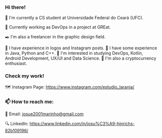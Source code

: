 ### Hi there!
🌱 I'm currently a CS student at Universidade Federal do Ceará (UFC).

🔭 Currently working as DevOps in a project at GREat.

✒️ I'm also a freelancer in the graphic design field.

📌 I have experience in logos and Instagram posts.
📌 I have some experience in Java, Python and C++.
📌 I'm interested in studying DevOps, Kotlin, Android Development, UX/UI and Data Science.
📌 I'm also a cryptocurrency enthusiast.


### Check my work!
🗺 Instagram Page: https://www.instagram.com/estudio_laranja/


### 📫 How to reach me:
📧 Email: josue2001marinho@gmail.com

🔍 LinkedIn: https://www.linkedin.com/in/josu%C3%A9-hinrichs-82b109196/

<!--
**josuhinrichs/josuhinrichs** is a ✨ _special_ ✨ repository because its `README.md` (this file) appears on your GitHub profile.

Here are some ideas to get you started:

- 🔭 I’m currently working on ...
- 🌱 I’m currently learning ...
- 👯 I’m looking to collaborate on ...
- 🤔 I’m looking for help with ...
- 💬 Ask me about ...
- 📫 How to reach me: ...
- 😄 Pronouns: ...
- ⚡ Fun fact: ...
-->
